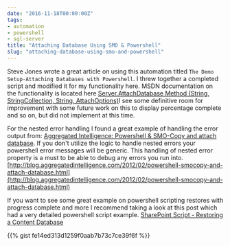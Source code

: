 ```yaml
---
date: "2016-11-18T00:00:00Z"
tags:
- automation
- powershell
- sql-server
title: "Attaching Database Using SMO & Powershell"
slug: "attaching-database-using-smo-and-powershell"
---
```


Steve Jones wrote a great article on using this automation titled `The Demo Setup-Attaching Databases with Powershell`. I threw together a completed script and modified it for my functionality here. MSDN documentation on the functionality is located here [Server.AttachDatabase Method (String, StringCollection, String, AttachOptions)](http://bit.ly/2fZPypU)I see some definitive room for improvement with some future work on this to display percentage complete and so on, but did not implement at this time.

For the nested error handling I found a great example of handling the error output from: [Aggregated Intelligence: Powershell & SMO-Copy and attach database](http://bit.ly/2fZPrL9). If you don't utilize the logic to handle nested errors your powershell error messages will be generic. This handling of nested error property is a must to be able to debug any errors you run into.
[http://blog.aggregatedintelligence.com/2012/02/powershell-smocopy-and-attach-database.html](http://blog.aggregatedintelligence.com/2012/02/powershell-smocopy-and-attach-database.html)

If you want to see some great example on powershell scripting restores with progress complete and more I recommend taking a look at this post which had a very detailed powershell script example. [SharePoint Script - Restoring a Content Database](http://bit.ly/2fZQGJX)

{{% gist fe14ed313d1259f0aab7b73c7ce39f6f %}}
